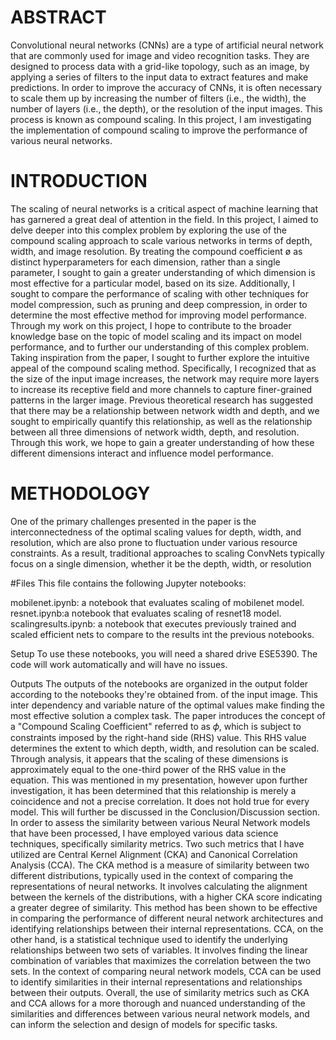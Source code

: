 # ABSTRACT
Convolutional neural networks (CNNs) are a type of artificial neural network that are commonly used for image and video recognition
tasks. They are designed to process data with a grid-like topology, such as an image, by applying a series of filters to the input data to
extract features and make predictions. In order to improve the accuracy of CNNs, it is often necessary to scale them up by increasing
the number of filters (i.e., the width), the number of layers (i.e., the depth), or the resolution of the input images. This process is known
as compound scaling. In this project, I am investigating the implementation of compound scaling to improve the performance of
various neural networks.

# INTRODUCTION
The scaling of neural networks is a critical aspect of machine learning that has garnered a great deal of attention in
the field. In this project, I aimed to delve deeper into this complex problem by exploring the use of the compound
scaling approach to scale various networks in terms of depth, width, and image resolution. By treating the compound
coefficient ø as distinct hyperparameters for each dimension, rather than a single parameter, I sought to gain a greater
understanding of which dimension is most effective for a particular model, based on its size. Additionally, I sought
to compare the performance of scaling with other techniques for model compression, such as pruning and deep
compression, in order to determine the most effective method for improving model performance. Through my work on
this project, I hope to contribute to the broader knowledge base on the topic of model scaling and its impact on model
performance, and to further our understanding of this complex problem.
Taking inspiration from the paper, I sought to further explore the intuitive appeal of the compound scaling method.
Specifically, I recognized that as the size of the input image increases, the network may require more layers to increase
its receptive field and more channels to capture finer-grained patterns in the larger image. Previous theoretical research
has suggested that there may be a relationship between network width and depth, and we sought to empirically quantify
this relationship, as well as the relationship between all three dimensions of network width, depth, and resolution.
Through this work, we hope to gain a greater understanding of how these different dimensions interact and influence
model performance.

# METHODOLOGY
One of the primary challenges presented in the paper is the interconnectedness of the optimal scaling values for depth,
width, and resolution, which are also prone to fluctuation under various resource constraints. As a result, traditional
approaches to scaling ConvNets typically focus on a single dimension, whether it be the depth, width, or resolution

#Files
This file contains the following Jupyter notebooks:

mobilenet.ipynb: a notebook that evaluates scaling of mobilenet model.
resnet.ipynb:a notebook that evaluates scaling of resnet18 model.
scalingresults.ipynb: a notebook that executes previously trained and scaled efficient nets to compare to the results int the previous notebooks.

Setup
To use these notebooks, you will need a shared drive ESE5390. The code will work automatically and will have no issues. 

Outputs
The outputs of the notebooks are organized in the output folder according to the notebooks they're obtained from.
of the input image. This inter dependency and variable nature of the optimal values make finding the most effective
solution a complex task.
The paper introduces the concept of a "Compound Scaling Coefficient" referred to as 𝜙, which is subject to constraints
imposed by the right-hand side (RHS) value. This RHS value determines the extent to which depth, width, and
resolution can be scaled. Through analysis, it appears that the scaling of these dimensions is approximately equal to
the one-third power of the RHS value in the equation. This was mentioned in my presentation, however upon further
investigation, it has been determined that this relationship is merely a coincidence and not a precise correlation. It does
not hold true for every model. This will further be discussed in the Conclusion/Discussion section.
In order to assess the similarity between various Neural Network models that have been processed, I have employed
various data science techniques, specifically similarity metrics. Two such metrics that I have utilized are Central Kernel
Alignment (CKA) and Canonical Correlation Analysis (CCA).
The CKA method is a measure of similarity between two different distributions, typically used in the context of
comparing the representations of neural networks. It involves calculating the alignment between the kernels of the
distributions, with a higher CKA score indicating a greater degree of similarity. This method has been shown to be
effective in comparing the performance of different neural network architectures and identifying relationships between
their internal representations.
CCA, on the other hand, is a statistical technique used to identify the underlying relationships between two sets
of variables. It involves finding the linear combination of variables that maximizes the correlation between the two
sets. In the context of comparing neural network models, CCA can be used to identify similarities in their internal
representations and relationships between their outputs.
Overall, the use of similarity metrics such as CKA and CCA allows for a more thorough and nuanced understanding of
the similarities and differences between various neural network models, and can inform the selection and design of
models for specific tasks.

